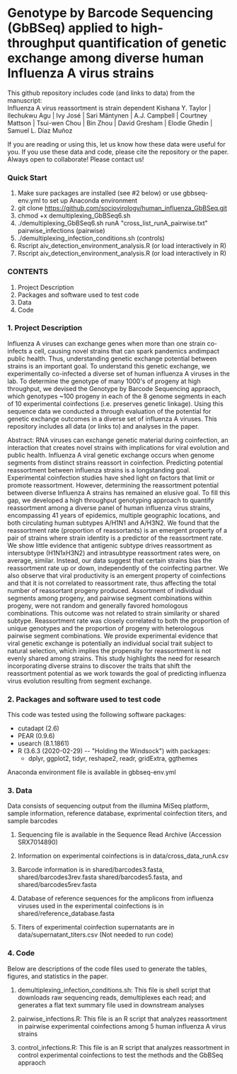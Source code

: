 # Genotype by Barcode Sequencing (GbBSeq) applied to high-throughput quantification of genetic exchange among diverse human Influenza A virus strains 

This github repository includes code (and links to data) from the manuscript:  
Influenza A virus reassortment is strain dependent
Kishana Y. Taylor | Ilechukwu Agu  | Ivy José | Sari Mäntynen | A.J. Campbell | Courtney Mattson |  Tsui-wen Chou | Bin Zhou | David Gresham | Elodie Ghedin |  Samuel L. Díaz Muñoz


If you are reading or using this, let us know how these data were useful for you. If you use these data and code, please cite the repository or the paper. Always open to collaborate! Please contact us!

### Quick Start
1. Make sure packages are installed (see #2 below) or use gbbseq-env.yml to set up Anaconda environment
2. git clone https://github.com/sociovirology/human_influenza_GbBSeq.git
3. chmod +x demultiplexing_GbBSeq6.sh
4. ./demultiplexing_GbBSeq6.sh runA "cross_list_runA_pairwise.txt" pairwise_infections (pairwise)
5. ./demultiplexing_infection_conditions.sh (controls)
6. Rscript aiv_detection_environment_analysis.R (or load interactively in R)
7. Rscript aiv_detection_environment_analysis.R (or load interactively in R)

### CONTENTS
1. Project Description
2. Packages and software used to test code
3. Data
4. Code

### 1. Project Description
Influenza A viruses can exchange genes when more than one strain co-infects a cell, causing novel strains that can spark pandemics andimpact public health. Thus, understanding genetic exchange potential between strains is an important goal. To understand this genetic exchange, we experimentally co-infected a diverse set of human influenza A viruses in the lab. To determine the genotype of many 1000's of progeny at high throughput, we devised the Genotype by Barcode Sequencing appraoch, which genotypes ~100 progeny in each of the 8 genome segments in each of 10 experimental coinfections (i.e. preserves genetic linkage). Using this sequence data we conducted a through evaluation of the potential for genetic exchange outcomes in a diverse set of influenza A viruses. This repository includes all data (or links to) and analyses in the paper.

Abstract:
RNA viruses can exchange genetic material during coinfection, an interaction that creates novel strains with implications for viral evolution and public health. Influenza A viral genetic exchange occurs when genome segments from distinct strains reassort in coinfection. Predicting potential reassortment between influenza strains is a longstanding goal. Experimental coinfection studies have shed light on factors that limit or promote reassortment. However, determining the reassortment potential between diverse Influenza A strains has remained an elusive goal. To fill this gap, we developed a high throughput genotyping approach to quantify reassortment among a diverse panel of human influenza virus strains, encompassing 41 years of epidemics, multiple geographic locations, and both circulating human subtypes A/H1N1 and A/H3N2. We found that the reassortment rate (proportion of reassortants) is an emergent property of a pair of strains where strain identity is a predictor of the reassortment rate. We show little evidence that antigenic subtype drives reassortment as intersubtype (H1N1xH3N2) and intrasubtype reassortment rates were, on average, similar. Instead, our data suggest that certain strains bias the reassortment rate up or down, independently of the coinfecting partner. We also observe that viral productivity is an emergent property of coinfections and that it is not correlated to reassortment rate, thus affecting the total number of reassortant progeny produced. Assortment of individual segments among progeny, and pairwise segment combinations within progeny, were not random and generally favored homologous combinations. This outcome was not related to strain similarity or shared subtype. Reassortment rate was closely correlated to both the proportion of unique genotypes and the proportion of progeny with heterologous pairwise segment combinations. We provide experimental evidence that viral genetic exchange is potentially an individual social trait subject to natural selection, which implies the propensity for reassortment is not evenly shared among strains. This study highlights the need for research incorporating diverse strains to discover the traits that shift the reassortment potential as we work towards the goal of predicting influenza virus evolution resulting from segment exchange.

### 2. Packages and software used to test code
This code was tested using the following software packages:

* cutadapt (2.6)
* PEAR (0.9.6)
* usearch (8.1.1861)
* R (3.6.3 (2020-02-29) -- "Holding the Windsock") with packages:
    + dplyr, ggplot2, tidyr, reshape2, readr, gridExtra, ggthemes

Anaconda environment file is available in gbbseq-env.yml

### 3. Data
Data consists of sequencing output from the illumina MiSeq platform, sample information, reference database, exprimental coinfection titers, and sample barcodes

1) Sequencing file is available in the Sequence Read Archive (Accession SRX7014890)

2) Information on experimental coinfections is in data/cross_data_runA.csv 

3) Barcode information is in shared/barcodes3.fasta, shared/barcodes3rev.fasta shared/barcodes5.fasta, and shared/barcodes5rev.fasta

4) Database of reference sequences for the amplicons from influenza viruses used in the experimental coinfections is in shared/reference_database.fasta

5) Titers of experimental coinfection supernatants are in data/supernatant_titers.csv (Not needed to run code)

### 4. Code
Below are descriptions of the code files used to generate the tables, figures, and statistics in the paper.

1) demultiplexing_infection_conditions.sh: This file is shell script that downloads raw sequencing reads, demultiplexes each read; and generates a flat text summary file used in downstream analyses 

2) pairwise_infections.R: This file is an R script that analyzes reassortment in pairwise experimental coinfections among 5 human influenza A virus strains

3) control_infections.R: This file is an R script that analyzes reassortment in control experimental coinfections to test the methods and the GbBSeq appraoch